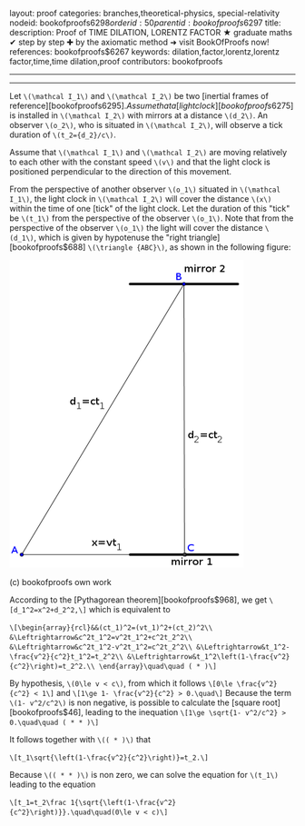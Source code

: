 layout: proof
categories: branches,theoretical-physics, special-relativity
nodeid: bookofproofs$6298
orderid: 50
parentid: bookofproofs$6297
title: 
description:  Proof of TIME DILATION, LORENTZ FACTOR &#9733; graduate maths &#10004; step by step &#10010; by the axiomatic method &#10140; visit BookOfProofs now!
references: bookofproofs$6267
keywords: dilation,factor,lorentz,lorentz factor,time,time dilation,proof
contributors: bookofproofs

---


---

Let `\(\mathcal I_1\)` and `\(\mathcal I_2\)` be two [inertial frames of reference][bookofproofs$6295].
Assume that a [light clock][bookofproofs$6275] is installed in `\(\mathcal I_2\)` with mirrors at a distance `\(d_2\)`. An observer `\(o_2\)`, who is situated in `\(\mathcal I_2\)`, will observe a tick duration of `\(t_2={d_2}/c\)`. 

Assume that `\(\mathcal I_1\)` and `\(\mathcal I_2\)` are moving relatively to each other with the constant speed `\(v\)` and that the light clock is positioned perpendicular to the direction of this movement. 

From the perspective of another observer `\(o_1\)` situated in `\(\mathcal I_1\)`, the light clock in `\(\mathcal I_2\)` will cover the distance `\(x\)` within the time of one [tick" of the light clock. Let the duration of this "tick" be `\(t_1\)` from the perspective of the observer `\(o_1\)`. Note that from the perspective of the observer `\(o_1\)` the light will cover the distance `\(d_1\)`, which is given by hypotenuse the "right triangle][bookofproofs$688] `\(\triangle {ABC}\)`, as shown in the following figure:


![timedilation](https://github.com/bookofproofs/bookofproofs.github.io/blob/main/_sources/_assets/images/examples/timedilation.png?raw=true)

(c) bookofproofs own work

According to the [Pythagorean theorem][bookofproofs$968], we get `\[d_1^2=x^2+d_2^2,\]` which is equivalent to 

`\[\begin{array}{rcl}&&(ct_1)^2=(vt_1)^2+(ct_2)^2\\
&\Leftrightarrow&c^2t_1^2=v^2t_1^2+c^2t_2^2\\
&\Leftrightarrow&c^2t_1^2-v^2t_1^2=c^2t_2^2\\
&\Leftrightarrow&t_1^2-\frac{v^2}{c^2}t_1^2=t_2^2\\
&\Leftrightarrow&t_1^2\left(1-\frac{v^2}{c^2}\right)=t_2^2.\\
\end{array}\quad\quad ( * )\]`

By hypothesis, `\(0\le v < c\)`, from which it follows `\[0\le \frac{v^2}{c^2} < 1\]` and `\[1\ge 1- \frac{v^2}{c^2} > 0.\quad\]`
Because the term `\(1- v^2/c^2\)` is non negative, is possible to calculate the [square root][bookofproofs$46], leading to the inequation 
`\[1\ge \sqrt{1- v^2/c^2} > 0.\quad\quad ( * * )\]` 

It follows together with  `\(( * )\)` that 

`\[t_1\sqrt{\left(1-\frac{v^2}{c^2}\right)}=t_2.\]`

Because `\(( * * )\)` is non zero, we can solve the equation for `\(t_1\)` leading to the equation

`\[t_1=t_2\frac 1{\sqrt{\left(1-\frac{v^2}{c^2}\right)}}.\quad\quad(0\le v < c)\]`
